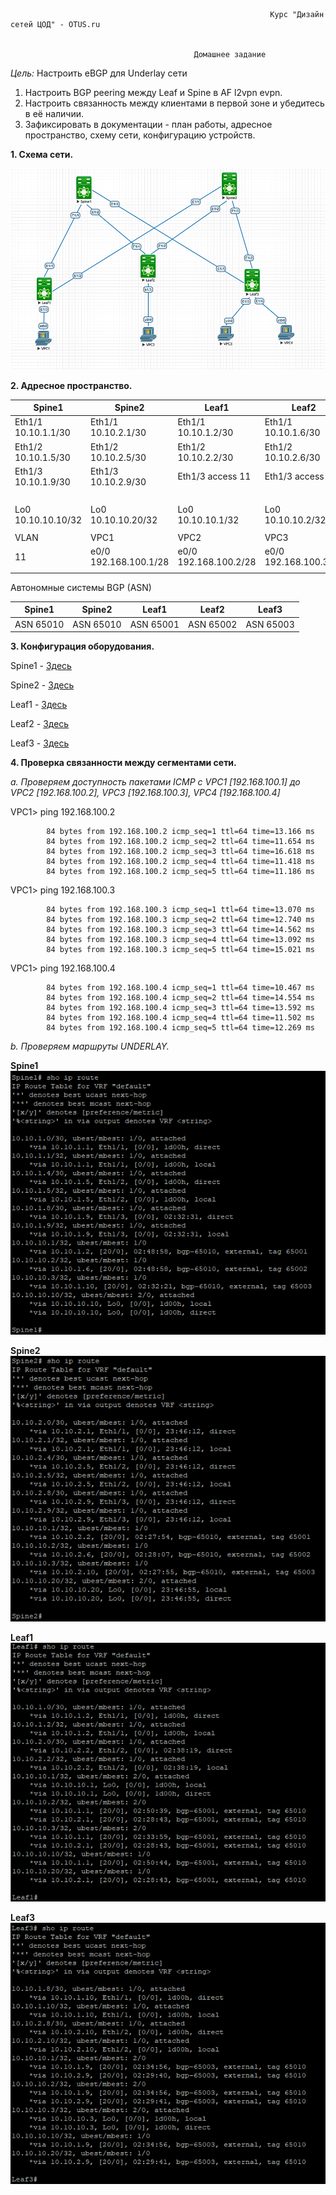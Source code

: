                                                               Курс "Дизайн сетей ЦОД" - OTUS.ru


                                             Домашнее задание
*Цель:*                     Настроить eBGP для Underlay сети


1. Настроить BGP peering между Leaf и Spine в AF l2vpn evpn.
2. Настроить связанность между клиентами в первой зоне и убедитесь в её наличии.
3. Зафиксировать в документации - план работы, адресное пространство, схему сети, конфигурацию устройств.


**1. Схема сети.**

![](Scheme/Scheme.png)

**2. Адресное пространство.** 

|      Spine1           |     Spine2            |         Leaf1         |       Leaf2           |     Leaf3             |
|-----------------------|-----------------------|-----------------------|-----------------------|-----------------------|
| Eth1/1 10.10.1.1/30   | Eth1/1 10.10.2.1/30   | Eth1/1 10.10.1.2/30   | Eth1/1 10.10.1.6/30   | Eth1/1 10.10.1.9/30   |
| Eth1/2 10.10.1.5/30   | Eth1/2 10.10.2.5/30   | Eth1/2 10.10.2.2/30   | Eth1/2 10.10.2.6/30   | Eth1/2 10.10.2.9/30   |
| Eth1/3 10.10.1.9/30   | Eth1/3 10.10.2.9/30   | Eth1/3 access 11      | Eth1/3 access 11      | Eth1/3 access 11      |
|                       |                       |                       |                       | Eth1/4 access 11      |  
| Lo0 10.10.10.10/32    | Lo0 10.10.10.20/32    | Lo0 10.10.10.1/32     | Lo0 10.10.10.2/32     | Lo0 10.10.10.3/32     |
|                       |                       |                       |                       |                       |
|          VLAN         |         VPC1          |            VPC2       |          VPC3         |        VPC4           |
|           11          | e0/0 192.168.100.1/28 | e0/0 192.168.100.2/28 | e0/0 192.168.100.3/28 | e0/0 192.168.100.4/28 |
|                       |                       |                       |                       |                       | 

Автономные системы BGP (ASN)

|      Spine1           |     Spine2            |         Leaf1         |       Leaf2           |     Leaf3             |
|-----------------------|-----------------------|-----------------------|-----------------------|-----------------------|
| ASN 65010             | ASN 65010             | ASN 65001             | ASN 65002             | ASN 65003             |


**3. Конфигурация оборудования.**

Spine1 - [Здесь](Configs/Spine1.txt)

Spine2 - [Здесь](Configs/Spine2.txt)

Leaf1 -  [Здесь](Configs/Leaf1.txt)

Leaf2 -  [Здесь](Configs/Leaf2.txt)

Leaf3 -  [Здесь](Configs/Leaf3.txt)


**4. Проверка связанности между сегментами сети.** 

*a. Проверяем доступность пакетами ICMP c VPC1 [192.168.100.1] до VPC2 [192.168.100.2], VPC3 [192.168.100.3], VPC4 [192.168.100.4]*

VPC1> ping 192.168.100.2

            84 bytes from 192.168.100.2 icmp_seq=1 ttl=64 time=13.166 ms  
            84 bytes from 192.168.100.2 icmp_seq=2 ttl=64 time=11.654 ms  
            84 bytes from 192.168.100.2 icmp_seq=3 ttl=64 time=16.618 ms  
            84 bytes from 192.168.100.2 icmp_seq=4 ttl=64 time=11.418 ms  
            84 bytes from 192.168.100.2 icmp_seq=5 ttl=64 time=11.186 ms  

VPC1> ping 192.168.100.3

            84 bytes from 192.168.100.3 icmp_seq=1 ttl=64 time=13.070 ms  
            84 bytes from 192.168.100.3 icmp_seq=2 ttl=64 time=12.740 ms  
            84 bytes from 192.168.100.3 icmp_seq=3 ttl=64 time=14.562 ms  
            84 bytes from 192.168.100.3 icmp_seq=4 ttl=64 time=13.092 ms  
            84 bytes from 192.168.100.3 icmp_seq=5 ttl=64 time=15.021 ms  

VPC1> ping 192.168.100.4

            84 bytes from 192.168.100.4 icmp_seq=1 ttl=64 time=10.467 ms  
            84 bytes from 192.168.100.4 icmp_seq=2 ttl=64 time=14.554 ms  
            84 bytes from 192.168.100.4 icmp_seq=3 ttl=64 time=13.592 ms  
            84 bytes from 192.168.100.4 icmp_seq=4 ttl=64 time=11.502 ms  
            84 bytes from 192.168.100.4 icmp_seq=5 ttl=64 time=12.269 ms

   *b. Проверяем маршруты UNDERLAY.*
    
**Spine1**              
![](CommandResults/Pic2.png) 
    
**Spine2**                  
![](CommandResults/Pic3.png) 

**Leaf1** 
![](CommandResults/Pic4.png) 

**Leaf3** 
![](CommandResults/Pic5.png) 